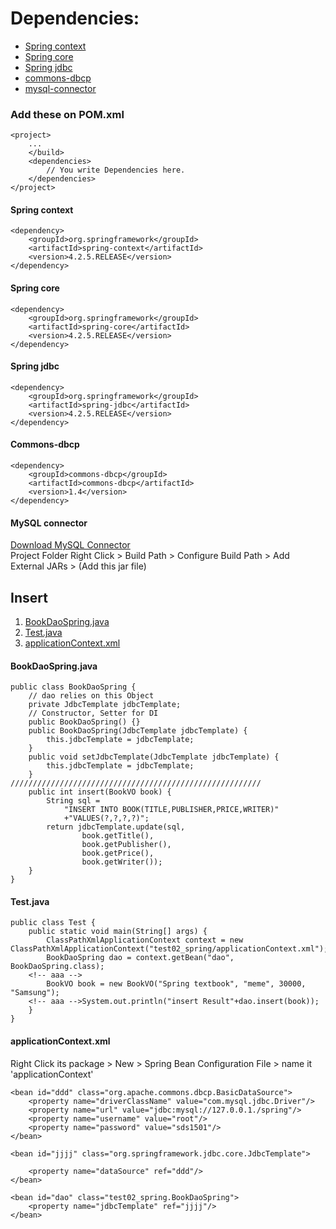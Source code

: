 <h1>Dependencies:</h1>
<ul>
    <li><a href="#context">Spring context</a>
    </li>
    <li><a href="#core">Spring core</a>
    </li>
    <li><a href="#jdbc">Spring jdbc</a>
    </li>
    <li><a href="#dbcp">commons-dbcp</a>
    </li>
    <li><a href="#mysql">mysql-connector</a>
    </li>
</ul>
<h3>Add these on POM.xml</h3>

```
<project>
    ...
    </build>
    <dependencies>
        // You write Dependencies here.
    </dependencies>
</project>
```

<div id="context">
<h4>Spring context</h4>

```
<dependency>
    <groupId>org.springframework</groupId>
    <artifactId>spring-context</artifactId>
    <version>4.2.5.RELEASE</version>
</dependency>
```

</div>
<div id="core">
<h4>Spring core</h4>

```
<dependency>
    <groupId>org.springframework</groupId>
    <artifactId>spring-core</artifactId>
    <version>4.2.5.RELEASE</version>
</dependency>
```

</div>
<div id="jdbc">
<h4>Spring jdbc</h4>
	
```
<dependency>
    <groupId>org.springframework</groupId>
    <artifactId>spring-jdbc</artifactId>
    <version>4.2.5.RELEASE</version>
</dependency>
```

</div>
<div id="dbcp">
<h4>Commons-dbcp</h4>

```
<dependency>
    <groupId>commons-dbcp</groupId>
    <artifactId>commons-dbcp</artifactId>
    <version>1.4</version>
</dependency>
```

</div>
<div id="mysql">
<h4>MySQL connector</h4>
<a href="https://github.com/chanjungkim/chanjungkim.github.io/blob/master/study/drivers/WEB-INF/db/mysql-connector-java-5.1.44-bin.jar">Download MySQL Connector</a><br>
Project Folder Right Click > Build Path > Configure Build Path > Add External JARs > (Add this jar file)
</div>

<h2>Insert</h2>
<ol>
    <li><a href="#dao">BookDaoSpring.java</a></li>
    <li><a href="#test">Test.java</a></li>
    <li><a href="#context2">applicationContext.xml</a></li>
</ol>
<h4>BookDaoSpring.java</h4>
<div id="dao">

```
public class BookDaoSpring {
    // dao relies on this Object
    private JdbcTemplate jdbcTemplate;
    // Constructor, Setter for DI
    public BookDaoSpring() {}
    public BookDaoSpring(JdbcTemplate jdbcTemplate) {
        this.jdbcTemplate = jdbcTemplate;
    }
    public void setJdbcTemplate(JdbcTemplate jdbcTemplate) {
        this.jdbcTemplate = jdbcTemplate;
    }
////////////////////////////////////////////////////////
    public int insert(BookVO book) {
        String sql = 
            "INSERT INTO BOOK(TITLE,PUBLISHER,PRICE,WRITER)"
            +"VALUES(?,?,?,?)"; 
        return jdbcTemplate.update(sql,
                book.getTitle(),
                book.getPublisher(),
                book.getPrice(),
                book.getWriter());
    }
}
```

</div>
<h4>Test.java</h4>
<div id="test">

```
public class Test {
    public static void main(String[] args) {
        ClassPathXmlApplicationContext context = new ClassPathXmlApplicationContext("test02_spring/applicationContext.xml");
        BookDaoSpring dao = context.getBean("dao", BookDaoSpring.class);
	<!-- aaa -->	
        BookVO book = new BookVO("Spring textbook", "meme", 30000, "Samsung");
	<!-- aaa -->System.out.println("insert Result"+dao.insert(book));
    }
}
```

</div>
<h4>applicationContext.xml</h4>

Right Click its package > New > Spring Bean Configuration File > name it 'applicationContext'

<div id="context2">

```
<bean id="ddd" class="org.apache.commons.dbcp.BasicDataSource">
	<property name="driverClassName" value="com.mysql.jdbc.Driver"/>
	<property name="url" value="jdbc:mysql://127.0.0.1./spring"/>
	<property name="username" value="root"/>
	<property name="password" value="sds1501"/>
</bean>

<bean id="jjjj" class="org.springframework.jdbc.core.JdbcTemplate">

	<property name="dataSource" ref="ddd"/>
</bean>

<bean id="dao" class="test02_spring.BookDaoSpring">
	<property name="jdbcTemplate" ref="jjjj"/>
</bean>
```

</div>
